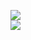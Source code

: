 [![](https://img.shields.io/badge/Made%20With-Github%20Spray-lightgrey.svg?style=for-the-badge&logo=github)](https://github.com/Annihil/github-spray#13901)  
[![](https://i.imgur.com/2DrTn0Z.gif)](https://github.com/Annihil/github-spray)